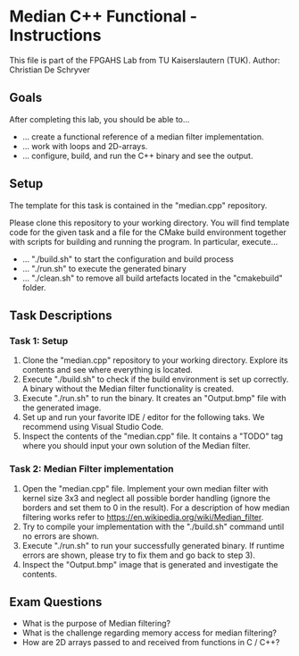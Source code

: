 # Median C++ Functional - Instructions

This file is part of the FPGAHS Lab from TU Kaiserslautern (TUK).
Author: Christian De Schryver



## Goals
After completing this lab, you should be able to...

* ... create a functional reference of a median filter implementation.
* ... work with loops and 2D-arrays.
* ... configure, build, and run the C++ binary and see the output.



## Setup
The template for this task is contained in the "median.cpp" repository.

Please clone this repository to your working directory.
You will find template code for the given task and a file for the CMake build environment together with scripts for building and running the program.
In particular, execute...

* ... "./build.sh" to start the configuration and build process
* ... "./run.sh" to execute the generated binary
* ... "./clean.sh" to remove all build artefacts located in the "cmakebuild" folder.



## Task Descriptions


### Task 1: Setup

1) Clone the "median.cpp" repository to your working directory. Explore its contents and see where everything is located.
2) Execute "./build.sh" to check if the build environment is set up correctly. A binary without the Median filter functionality is created.
3) Execute "./run.sh" to run the binary. It creates an "Output.bmp" file with the generated image.
4) Set up and run your favorite IDE / editor for the following taks. We recommend using Visual Studio Code.
5) Inspect the contents of the "median.cpp" file. It contains a "TODO" tag where you should input your own solution of the Median filter.



### Task 2: Median Filter implementation

1) Open the "median.cpp" file. Implement your own median filter with kernel size 3x3 and neglect all possible border handling (ignore the borders and set them to 0 in the result).
   For a description of how median filtering works refer to https://en.wikipedia.org/wiki/Median_filter.
2) Try to compile your implementation with the "./build.sh" command until no errors are shown.
3) Execute "./run.sh" to run your successfully generated binary. If runtime errors are shown, please try to fix them and go back to step 3).
4) Inspect the "Output.bmp" image that is generated and investigate the contents.




## Exam Questions
* What is the purpose of Median filtering?
* What is the challenge regarding memory access for median filtering?
* How are 2D arrays passed to and received from functions in C / C++?
